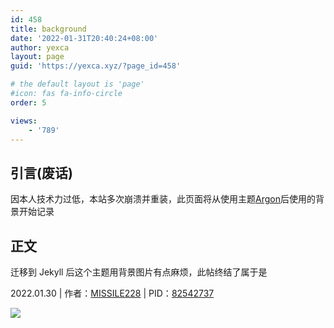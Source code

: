 ```yaml
---
id: 458
title: background
date: '2022-01-31T20:40:24+08:00'
author: yexca
layout: page
guid: 'https://yexca.xyz/?page_id=458'

# the default layout is 'page'
#icon: fas fa-info-circle
order: 5

views:
    - '789'
---
```


## 引言(废话)

因本人技术力过低，本站多次崩溃并重装，此页面将从使用主题[Argon](https://github.com/solstice23/argon-theme)后使用的背景开始记录

## 正文

迁移到 Jekyll 后这个主题用背景图片有点麻烦，此帖终结了属于是

2022.01.30 | 作者：[MISSILE228](https://www.pixiv.net/users/429077) | PID：[82542737](https://www.pixiv.net/artworks/82542737)

![](https://cdn.staticaly.com/gh/yexca/image_hosting@master/2023/04-%E7%BD%91%E7%AB%99%E8%83%8C%E6%99%AF/blog-background.2p10z489pjc0.webp)